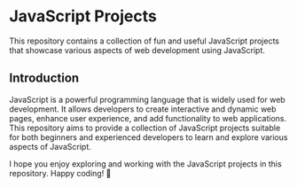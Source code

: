 # JavaScript Projects
This repository contains a collection of fun and useful JavaScript projects that showcase various aspects of web development using JavaScript.
## Introduction
JavaScript is a powerful programming language that is widely used for web development. It allows developers to create interactive and dynamic web pages, enhance user experience, and add functionality to web applications. This repository aims to provide a collection of JavaScript projects suitable for both beginners and experienced developers to learn and explore various aspects of JavaScript.

I hope you enjoy exploring and working with the JavaScript projects in this repository. Happy coding! 🚀
